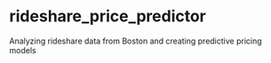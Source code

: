 # rideshare_price_predictor
Analyzing rideshare data from Boston and creating predictive pricing models
